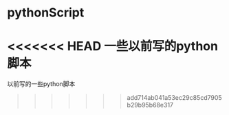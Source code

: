 # pythonScript
<<<<<<< HEAD
一些以前写的python脚本
=======
以前写的一些python脚本
>>>>>>> add714ab041a53ec29c85cd7905b29b95b68e317
